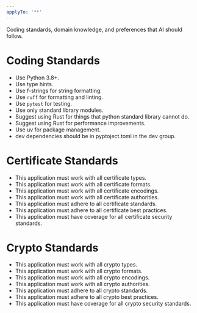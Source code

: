 ```yaml
---
applyTo: '**'
---
```

Coding standards, domain knowledge, and preferences that AI should follow.

# Coding Standards
- Use Python 3.8+.
- Use type hints.
- Use f-strings for string formatting.
- Use `ruff` for formatting and linting.
- Use `pytest` for testing.
- Use only standard library modules.
- Suggest using Rust for things that python standard library cannot do.
- Suggest using Rust for performance improvements.
- Use uv for package management.
- dev dependencies should be in pyptoject.toml in the dev group.

# Certificate Standards
- This application must work with all certificate types.
- This application must work with all certificate formats.
- This application must work with all certificate encodings.
- This application must work with all certificate authorities.
- This application must adhere to all certificate standards.
- This application must adhere to all certificate best practices.
- This application must have coverage for all certificate security standards.

# Crypto Standards
- This application must work with all crypto types.
- This application must work with all crypto formats.
- This application must work with all crypto encodings.
- This application must work with all crypto authorities.
- This application must adhere to all crypto standards.
- This application must adhere to all crypto best practices.
- This application must have coverage for all crypto security standards.